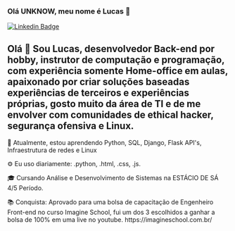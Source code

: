### Olá UNKNOW, meu nome é Lucas  👋

[![Linkedin Badge](https://img.shields.io/badge/-LucasAlencarMiranda-blue?style=flat-square&logo=Linkedin&logoColor=white&link=https://www.linkedin.com/in/lucas-alencar-miranda-87a231113/)](https://www.linkedin.com/in/lucas-alencar-miranda-87a231113/)

<h2>Olá 👋
Sou Lucas, desenvolvedor Back-end por hobby, instrutor de computação e programação, com experiência somente Home-office em aulas, apaixonado por criar soluções baseadas experiências de terceiros e experiências próprias, gosto muito da área de TI e de me envolver com comunidades de ethical hacker, segurança ofensiva e Linux.</h2>

<p>🌱 Atualmente, estou aprendendo Python,  SQL,  Django, Flask API's,  Infraestrutura de redes e Linux </p>
<p>⚙️ Eu uso diariamente: .python, .html, .css, .js.</p>
<p>🎓 Cursando Análise e Desenvolvimento de Sistemas na ESTÁCIO DE SÁ 4/5 Período.</p>
<p>📚 Conquista: Aprovado para uma bolsa de capacitação de Engenheiro Front-end no curso Imagine School, fui um dos 3 escolhidos a ganhar a bolsa de 100% em uma live no youtube.
https://imagineschool.com.br/</p>


